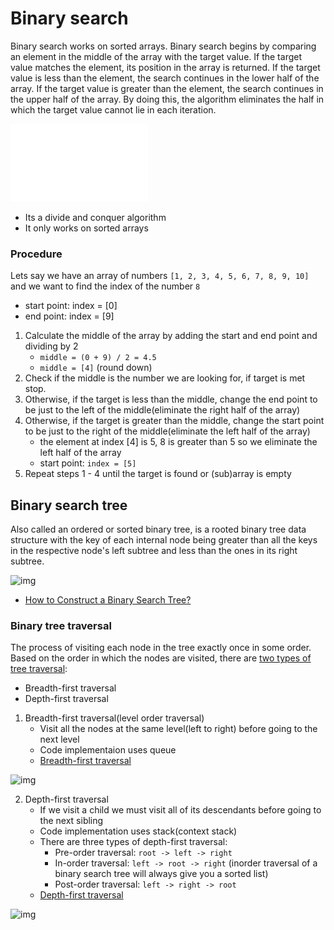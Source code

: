 # Binary search

Binary search works on sorted arrays. Binary search begins by comparing an element in the middle of the array with the target value. If the target value matches the element, its position in the array is returned. If the target value is less than the element, the search continues in the lower half of the array. If the target value is greater than the element, the search continues in the upper half of the array. By doing this, the algorithm eliminates the half in which the target value cannot lie in each iteration.

![gif](/imgs/Binary-search-work.gif)

- Its a divide and conquer algorithm
- It only works on sorted arrays

### Procedure

Lets say we have an array of numbers `[1, 2, 3, 4, 5, 6, 7, 8, 9, 10]` and we want to find the index of the number `8`
- start point: index = [0]
- end point: index = [9]

1. Calculate the middle of the array by adding the start and end point and dividing by 2
    - `middle = (0 + 9) / 2 = 4.5`
    - `middle = [4]` (round down)
2. Check if the middle is the number we are looking for, if target is met stop.
3. Otherwise, if the target is less than the middle, change the end point to be just to the left of the middle(eliminate the right half of the array)
4. Otherwise, if the target is greater than the middle, change the start point to be just to the right of the middle(eliminate the left half of the array)
    - the element at index [4] is 5, 8 is greater than 5 so we eliminate the left half of the array
    - start point: `index = [5]`
5. Repeat steps 1 - 4 until the target is found or (sub)array is empty

## Binary search tree

Also called an ordered or sorted binary tree, is a rooted binary tree data structure with the key of each internal node being greater than all the keys in the respective node's left subtree and less than the ones in its right subtree.

![img](https://upload.wikimedia.org/wikipedia/commons/thumb/d/da/Binary_search_tree.svg/200px-Binary_search_tree.svg.png)

- [How to Construct a Binary Search Tree?](https://www.youtube.com/watch?v=FvdPo8PBQtc)


### Binary tree traversal

The process of visiting each node in the tree exactly once in some order. Based on the order in which the nodes are visited, there are [two types of tree traversal](https://www.youtube.com/watch?v=9RHO6jU--GU):
- Breadth-first traversal
- Depth-first traversal

1. Breadth-first traversal(level order traversal)
    - Visit all the nodes at the same level(left to right) before going to the next level
    - Code implementaion uses queue
    - [Breadth-first traversal](https://www.youtube.com/watch?v=86g8jAQug04) 

![img](https://upload.wikimedia.org/wikipedia/commons/thumb/3/33/Breadth-first-tree.svg/200px-Breadth-first-tree.svg.png)

2. Depth-first traversal
    - If we visit a child we must visit all of its descendants before going to the next sibling
    - Code implementation uses stack(context stack)
    - There are three types of depth-first traversal:
        - Pre-order traversal: `root -> left -> right`
        - In-order traversal: `left -> root -> right` (inorder traversal of a binary search tree will always give you a sorted list)
        - Post-order traversal: `left -> right -> root`
    - [Depth-first traversal](https://www.youtube.com/watch?v=gm8DUJJhmY4)

![img](https://upload.wikimedia.org/wikipedia/commons/thumb/7/7f/Depth-First-Search.gif/200px-Depth-First-Search.gif)